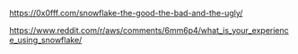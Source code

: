 <https://0x0fff.com/snowflake-the-good-the-bad-and-the-ugly/>

<https://www.reddit.com/r/aws/comments/6mm6p4/what_is_your_experience_using_snowflake/>
